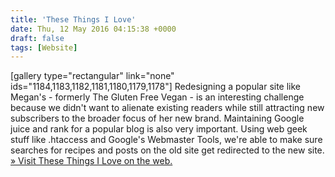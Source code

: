 ```yaml
---
title: 'These Things I Love'
date: Thu, 12 May 2016 04:15:38 +0000
draft: false
tags: [Website]
---
```


\[gallery type="rectangular" link="none" ids="1184,1183,1182,1181,1180,1179,1178"\] Redesigning a popular site like Megan's - formerly The Gluten Free Vegan - is an interesting challenge because we didn't want to alienate existing readers while still attracting new subscribers to the broader focus of her new brand. Maintaining Google juice and rank for a popular blog is also very important. Using web geek stuff like .htaccess and Google's Webmaster Tools, we're able to make sure searches for recipes and posts on the old site get redirected to the new site. [» Visit These Things I Love on the web.](http://thesethingsilove.com)